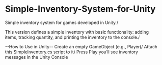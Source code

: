 # Simple-Inventory-System-for-Unity
Simple inventory system for games developed in Unity./

This version defines a simple inventory with basic functionality: adding items, tracking quantity, and printing the inventory to the console./

--How to Use in Unity--
Create an empty GameObject (e.g., Player)/
Attach this SimpleInventory.cs script to it/
Press Play you’ll see inventory messages in the Unity Console
